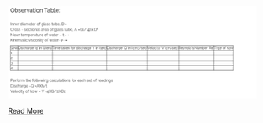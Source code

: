  <center><img src="images/image1.png"> <br></p> </center>

[Read More](docs/7.Reynolds_experiment.pdf)
